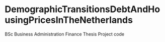 # DemographicTransitionsDebtAndHousingPricesInTheNetherlands
BSc Business Administration Finance Thesis Project code
